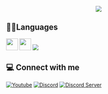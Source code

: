 
<p align="center">
  <img src="https://github-readme-stats.vercel.app/api?username=TRERust&show_icons=true&theme=radical">
</p>

## 🧑‍💻Languages
<div align="left">
 <img src="https://cdn.jsdelivr.net/gh/devicons/devicon@develop/icons/typescript/typescript-original.svg" width="32" />
 <img src="https://cdn.jsdelivr.net/gh/devicons/devicon@develop/icons/nodejs/nodejs-original.svg" width="32" />
 <img src="https://cdn.jsdelivr.net/gh/devicons/devicon@develop/icons/python/python-original.svg width="32" />
</div>

## 💻 Connect with me
[![Youtube](https://img.shields.io/badge/-Youtube-c4302b?style=flat-square&logo=youtube&logoColor=white)](https://youtube.com/@TRE_Rust)
[![Discord](https://img.shields.io/badge/-tre_doesit-7289da?style=flat-square&logo=discord&logoColor=white)](https://discord.com/channels/@me/1202336484120875058)
[![Discord Server](https://img.shields.io/badge/-Discord%20Server-7289da?style=flat-square&logo=discord&logoColor=white)](https://discord.gg/comingsoon)
